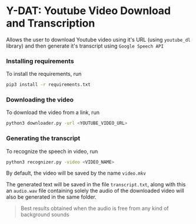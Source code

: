 # Y-DAT: Youtube Video Download and Transcription

Allows the user to download Youtube video using it's URL (using `youtube_dl` library) and then generate it's transcript using `Google Speech API`

### Installing requirements
To install the requirements, run 
```bash
pip3 install -r requirements.txt
```

### Downloading the video
To download the video from a link, run
```bash
python3 downloader.py -url <YOUTUBE_VIDEO_URL>
```

### Generating the transcript
To recognize the speech in video, run
```bash
python3 recognizer.py -video <VIDEO_NAME>
```
By default, the video will be saved by the name `video.mkv`

The generated text will be saved in the file `transcript.txt`, along with this an `audio.wav` file containing solely the audio of the downloaded video will also be generated in the same folder.

> Best results obtained when the audio is free from any kind of background sounds
